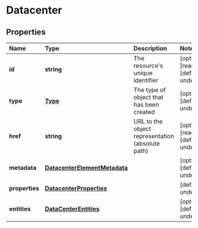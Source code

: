 # Datacenter

## Properties

| Name | Type | Description | Notes |
| :--- | :--- | :--- | :--- |
| **id** | **string** | The resource\'s unique identifier | \[optional\] \[readonly\] \[default to undefined\] |
| **type** | [**Type**](type.md) | The type of object that has been created | \[optional\] \[default to undefined\] |
| **href** | **string** | URL to the object representation \(absolute path\) | \[optional\] \[readonly\] \[default to undefined\] |
| **metadata** | [**DatacenterElementMetadata**](datacenterelementmetadata.md) |  | \[optional\] \[default to undefined\] |
| **properties** | [**DatacenterProperties**](datacenterproperties.md) |  | \[default to undefined\] |
| **entities** | [**DataCenterEntities**](datacenterentities.md) |  | \[optional\] \[default to undefined\] |

